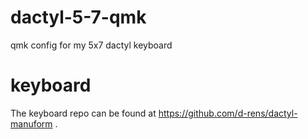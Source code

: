 # dactyl-5-7-qmk
qmk config for my 5x7 dactyl keyboard

# keyboard
The keyboard repo can be found at https://github.com/d-rens/dactyl-manuform .
